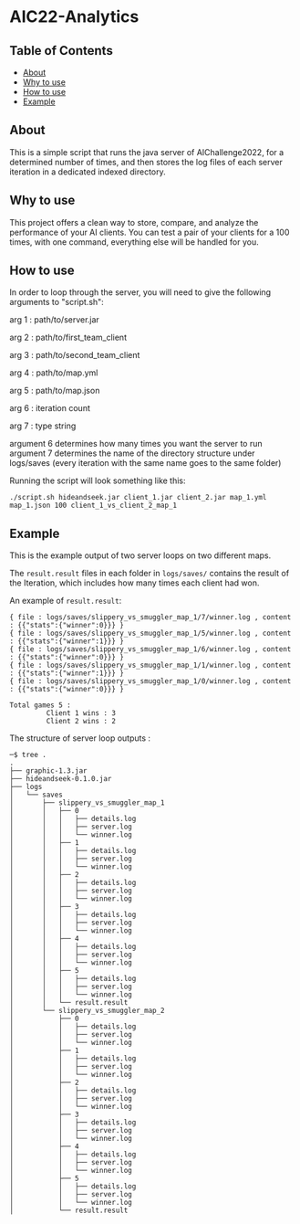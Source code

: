 # AIC22-Analytics

## Table of Contents

- [About](#about)
- [Why to use](#why_to_use)
- [How to use](#how_to_use)
- [Example](#example)


## About <a name = "about"></a>

This is a simple script that runs the java server of AIChallenge2022, for a determined number of times, 
 and then stores the log files of each server iteration in a dedicated indexed directory.

## Why to use <a name = "why_to_use"></a>

This project offers a clean way to store, compare, and analyze the performance of your AI clients.
You can test a pair of your clients for a 100 times, with one command, everything else will be handled for you.

## How to use <a name = "how_to_use"></a>

In order to loop through the server, you will need to give the
following arguments to "script.sh":

arg 1 : path/to/server.jar

arg 2 : path/to/first_team_client

arg 3 : path/to/second_team_client

arg 4 : path/to/map.yml

arg 5 : path/to/map.json

arg 6 : iteration count

arg 7 : type string

argument 6 determines how many times you want the server to run
argument 7 determines the name of the directory structure under logs/saves (every iteration with the same name goes to the same folder)

Running the script will look something like this:

```
./script.sh hideandseek.jar client_1.jar client_2.jar map_1.yml map_1.json 100 client_1_vs_client_2_map_1 
```

## Example <a name = "example"></a>

This is the example output of two server loops on two different maps.

The ``result.result`` files in each folder in ``logs/saves/`` contains the result of the Iteration,
which includes how many times each client had won.

An example of ``result.result``:

```
{ file : logs/saves/slippery_vs_smuggler_map_1/7/winner.log , content : {{"stats":{"winner":0}}} }
{ file : logs/saves/slippery_vs_smuggler_map_1/5/winner.log , content : {{"stats":{"winner":1}}} }
{ file : logs/saves/slippery_vs_smuggler_map_1/6/winner.log , content : {{"stats":{"winner":0}}} }
{ file : logs/saves/slippery_vs_smuggler_map_1/1/winner.log , content : {{"stats":{"winner":1}}} }
{ file : logs/saves/slippery_vs_smuggler_map_1/0/winner.log , content : {{"stats":{"winner":0}}} }

Total games 5 :
         Client 1 wins : 3
         Client 2 wins : 2

```
The structure of server loop outputs :

```
─$ tree .                                                
.
├── graphic-1.3.jar
├── hideandseek-0.1.0.jar
├── logs
│   └── saves
│       ├── slippery_vs_smuggler_map_1
│       │   ├── 0
│       │   │   ├── details.log
│       │   │   ├── server.log
│       │   │   └── winner.log
│       │   ├── 1
│       │   │   ├── details.log
│       │   │   ├── server.log
│       │   │   └── winner.log
│       │   ├── 2
│       │   │   ├── details.log
│       │   │   ├── server.log
│       │   │   └── winner.log
│       │   ├── 3
│       │   │   ├── details.log
│       │   │   ├── server.log
│       │   │   └── winner.log
│       │   ├── 4
│       │   │   ├── details.log
│       │   │   ├── server.log
│       │   │   └── winner.log
│       │   ├── 5
│       │   │   ├── details.log
│       │   │   ├── server.log
│       │   │   └── winner.log
│       │   └── result.result
│       └── slippery_vs_smuggler_map_2
│           ├── 0
│           │   ├── details.log
│           │   ├── server.log
│           │   └── winner.log
│           ├── 1
│           │   ├── details.log
│           │   ├── server.log
│           │   └── winner.log
│           ├── 2
│           │   ├── details.log
│           │   ├── server.log
│           │   └── winner.log
│           ├── 3
│           │   ├── details.log
│           │   ├── server.log
│           │   └── winner.log
│           ├── 4
│           │   ├── details.log
│           │   ├── server.log
│           │   └── winner.log
│           ├── 5
│           │   ├── details.log
│           │   ├── server.log
│           │   └── winner.log        
│           └── result.result
```









